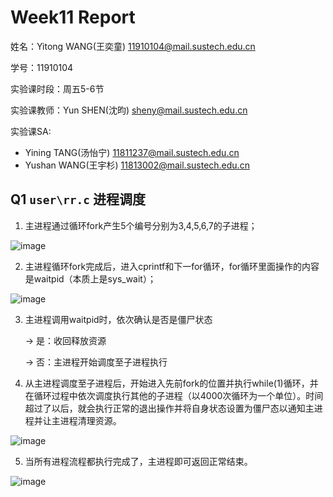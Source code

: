 # Week11 Report
姓名：Yitong WANG(王奕童) 11910104@mail.sustech.edu.cn

学号：11910104

实验课时段：周五5-6节

实验课教师：Yun SHEN(沈昀) sheny@mail.sustech.edu.cn

实验课SA:
- Yining TANG(汤怡宁) 11811237@mail.sustech.edu.cn
- Yushan WANG(王宇杉) 11813002@mail.sustech.edu.cn

## Q1 `user\rr.c` 进程调度

1. 主进程通过循环fork产生5个编号分别为3,4,5,6,7的子进程；

![image](https://user-images.githubusercontent.com/64548919/165903672-adf4770d-51d1-4660-81d3-99157bbd99aa.png)

2. 主进程循环fork完成后，进入cprintf和下一for循环，for循环里面操作的内容是waitpid（本质上是sys_wait）；

![image](https://user-images.githubusercontent.com/64548919/165903714-b0f79b10-fe24-4d52-b432-ce2bc0ac82fe.png)

3. 主进程调用waitpid时，依次确认是否是僵尸状态

   -> 是：收回释放资源
   
   -> 否：主进程开始调度至子进程执行
4. 从主进程调度至子进程后，开始进入先前fork的位置并执行while(1)循环，并在循环过程中依次调度执行其他的子进程（以4000次循环为一个单位）。时间超过了以后，就会执行正常的退出操作并将自身状态设置为僵尸态以通知主进程并让主进程清理资源。

![image](https://user-images.githubusercontent.com/64548919/165903756-da12289e-4d64-4cba-8f98-7055ef705eb9.png)

5. 当所有进程流程都执行完成了，主进程即可返回正常结束。

![image](https://user-images.githubusercontent.com/64548919/165903784-c4691e83-235a-43b6-8720-749f29e911f0.png)
